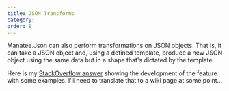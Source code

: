 ```yaml
---
title: JSON Transforms
category:
order: 8
---
```


Manatee.Json can also perform transformations on JSON objects.  That is, it can take a JSON object and, using a defined template, produce a new JSON object using the same data but in a shape that's dictated by the template.

Here is my [StackOverflow answer](http://stackoverflow.com/a/32386414/878701) showing the development of the feature with some examples.  I'll need to translate that to a wiki page at some point...